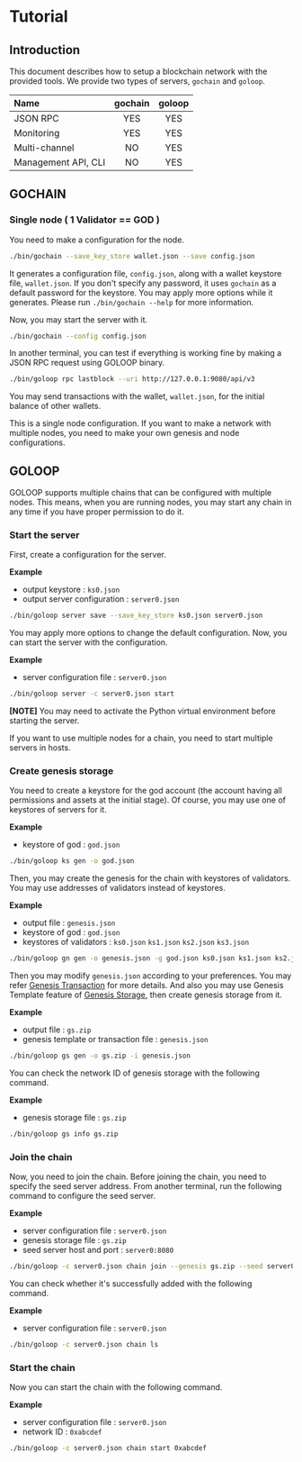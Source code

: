 # Tutorial

## Introduction

This document describes how to setup a blockchain network with the provided tools.
We provide two types of servers, `gochain` and `goloop`.

| Name                | gochain | goloop |
|:--------------------|:-------:|:------:|
| JSON RPC            |   YES   |  YES   |
| Monitoring          |   YES   |  YES   |
| Multi-channel       |   NO    |  YES   |
| Management API, CLI |   NO    |  YES   |

## GOCHAIN

### Single node ( 1 Validator == GOD )

You need to make a configuration for the node.

```bash
./bin/gochain --save_key_store wallet.json --save config.json
```

It generates a configuration file, `config.json`, along with a wallet keystore file, `wallet.json`.
If you don't specify any password, it uses `gochain` as a default password for the keystore.
You may apply more options while it generates.
Please run `./bin/gochain --help` for more information.

Now, you may start the server with it.

```bash
./bin/gochain --config config.json
```

In another terminal, you can test if everything is working fine by making a JSON RPC request using GOLOOP binary.

```bash
./bin/goloop rpc lastblock --uri http://127.0.0.1:9080/api/v3
```

You may send transactions with the wallet, `wallet.json`, for the initial balance of other wallets.

This is a single node configuration. If you want to make a network with multiple nodes,
you need to make your own genesis and node configurations.

## GOLOOP

GOLOOP supports multiple chains that can be configured with multiple nodes.
This means, when you are running nodes, you may start any chain in any time
if you have proper permission to do it.

### Start the server

First, create a configuration for the server.

**Example**
* output keystore : `ks0.json`
* output server configuration : `server0.json`
```bash
./bin/goloop server save --save_key_store ks0.json server0.json
```

You may apply more options to change the default configuration.
Now, you can start the server with the configuration.

**Example**
* server configuration file : `server0.json`
```bash
./bin/goloop server -c server0.json start
```
**[NOTE]** You may need to activate the Python virtual environment before starting the server.

If you want to use multiple nodes for a chain, you need to start multiple servers in hosts.

### Create genesis storage

You need to create a keystore for the god account (the account having all permissions and assets at the initial stage).
Of course, you may use one of keystores of servers for it.

**Example**
* keystore of god : `god.json`
```bash
./bin/goloop ks gen -o god.json
```

Then, you may create the genesis for the chain with keystores of validators.
You may use addresses of validators instead of keystores.

**Example**
* output file : `genesis.json`
* keystore of god : `god.json`
* keystores of validators : `ks0.json` `ks1.json` `ks2.json` `ks3.json`
```bash
./bin/goloop gn gen -o genesis.json -g god.json ks0.json ks1.json ks2.json ks3.json
```

Then you may modify `genesis.json` according to your preferences.
You may refer [Genesis Transaction](genesis_tx.md) for more details.
And also you may use Genesis Template feature of [Genesis Storage](genesis_storage.md),
then create genesis storage from it.

**Example**
* output file : `gs.zip`
* genesis template or transaction file : `genesis.json`
```bash
./bin/goloop gs gen -o gs.zip -i genesis.json
```

You can check the network ID of genesis storage with the following command.

**Example**
* genesis storage file : `gs.zip`
```bash
./bin/goloop gs info gs.zip
```

### Join the chain

Now, you need to join the chain.
Before joining the chain, you need to specify the seed server address.
From another terminal, run the following command to configure the seed server.

**Example**
* server configuration file : `server0.json`
* genesis storage file : `gs.zip`
* seed server host and port : `server0:8080`
```bash
./bin/goloop -c server0.json chain join --genesis gs.zip --seed server0:8080
```

You can check whether it's successfully added with the following command.

**Example**
* server configuration file : `server0.json`
```bash
./bin/goloop -c server0.json chain ls
```

### Start the chain

Now you can start the chain with the following command.

**Example**
* server configuration file : `server0.json`
* network ID : `0xabcdef`
```bash
./bin/goloop -c server0.json chain start 0xabcdef
```

